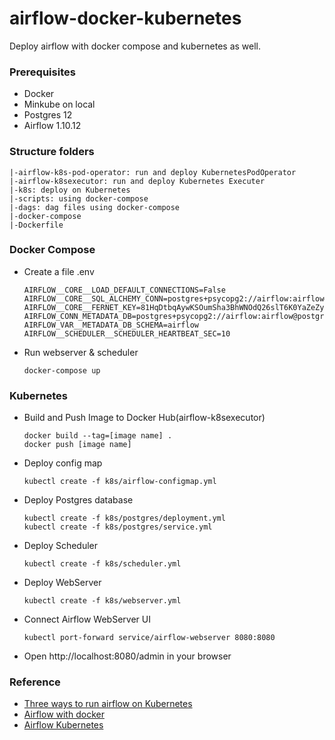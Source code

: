 # airflow-docker-kubernetes
Deploy airflow with docker compose and kubernetes as well.


### Prerequisites
+ Docker
+ Minkube on local
+ Postgres 12
+ Airflow 1.10.12


### Structure folders
```
|-airflow-k8s-pod-operator: run and deploy KubernetesPodOperator
|-airflow-k8sexecutor: run and deploy Kubernetes Executer
|-k8s: deploy on Kubernetes
|-scripts: using docker-compose
|-dags: dag files using docker-compose
|-docker-compose
|-Dockerfile
```



### Docker Compose
+ Create a file .env
    ```
    AIRFLOW__CORE__LOAD_DEFAULT_CONNECTIONS=False
    AIRFLOW__CORE__SQL_ALCHEMY_CONN=postgres+psycopg2://airflow:airflow@postgres:5432/airflow
    AIRFLOW__CORE__FERNET_KEY=81HqDtbqAywKSOumSha3BhWNOdQ26slT6K0YaZeZyPs=
    AIRFLOW_CONN_METADATA_DB=postgres+psycopg2://airflow:airflow@postgres:5432/airflow
    AIRFLOW_VAR__METADATA_DB_SCHEMA=airflow
    AIRFLOW__SCHEDULER__SCHEDULER_HEARTBEAT_SEC=10
    ```

+ Run webserver & scheduler
    ```
    docker-compose up
    ```


### Kubernetes
+ Build and Push Image to Docker Hub(airflow-k8sexecutor)
    ```
    docker build --tag=[image name] .
    docker push [image name]
    ```

+ Deploy config map
    ```
    kubectl create -f k8s/airflow-configmap.yml
    ```

+ Deploy Postgres database
    ```
    kubectl create -f k8s/postgres/deployment.yml
    kubectl create -f k8s/postgres/service.yml
    ```

+ Deploy Scheduler
    ```
    kubectl create -f k8s/scheduler.yml
    ```

+ Deploy WebServer
    ```
    kubectl create -f k8s/webserver.yml
    ```

+ Connect Airflow WebServer UI
    ```
    kubectl port-forward service/airflow-webserver 8080:8080
    ```

+ Open http://localhost:8080/admin in your browser


### Reference
+ [Three ways to run airflow on Kubernetes](https://fullstaq.com/blog/three-ways-to-run-airflow-on-kubernetes/)
+ [Airflow with docker](https://blog.knoldus.com/running-apache-airflow-dag-with-docker/)
+ [Airflow Kubernetes](https://github.com/multilayer-io/airflow-kubernetes)